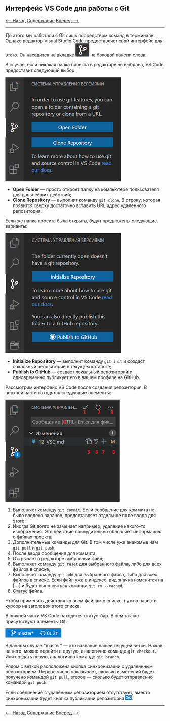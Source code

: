 ## Интерфейс VS Code для работы с Git

[<-- Назад](./11_Other_Commands.md)
[Содержание](./readme.md)
[Вперед -->](./13_ExtensionsForGit.md)

---

До этого мы работали с Git лишь посредством команд в терминале. Однако редактор Visual Studio Code предоставляет свой интерфейс для этого. Он находится на вкладке ![VSGitIcon](./assets/VSGit/icon.png) на боковой панели слева. 

В случае, если никакая папка проекта в редакторе не выбрана, VS Code предоставит следующий выбор:

![NoFolder](./assets/VSGit/NoFolder.png)

* **Open Folder** — просто откроет папку на компьютере пользователя для дальнейших действий;
* **Clone Repository** — выполнит команду `git clone`. В строку, которая появится сверху достаточно вставить URL адрес удаленного репозитория.

Если же папка проекта была открыта, будут предложены следующие варианты:

![SelectFolder](./assets/VSGit/SelectFolder.png)

* **Initialize Repository** — выполнит команду `git init` и создаст локальный репозиторий в текущем каталоге;
* **Publish to GitHub** — создает локальный репозиторий и одновременно публикует его в вашем профиле на GitHub. 

Рассмотрим интерфейс VS Code после создания репозитория. В верхней части находятся следующие элементы:

![InterfaceTop](./assets/VSGit/InterfaceTop.png)

1. Выполняет команду `git commit`. Если сообщение для коммита не было введено заранее, предоставляет отдельное поле ввода для этого;
2. Иногда Git долго не замечает например, удаление какого-то изображения. Это действие принудительно обновляет информацию о файлах проекта;
3. Дополнительные команды для Git. В том числе уже знакомые нам `git pull` и `git push`;
4. После ввода сообщения для коммита;
5. Открывает в редакторе выбранный файл;
6. Выполняет команду `git reset` для выбранного файла, либо для всех файлов в списке;
7. Выполняет команду `git add` для выбранного файла, либо для всех файлов в списке. Если файл уже в индексе, вид значка изменится на [**—**] и будет выполняться команда `git rm --cached`;
8. [Статус](./6_Status_and_commits.md) файла.

Чтобы применять действия ко всем файлам в списке, нужно навести курсор на заголовок этого списка.

В нижней части VS Code находится статус-бар. В нем так же присутствуют элементы Git:

![InterfaceBottom](./assets/VSGit/InterfaceBottom.png)

В данном случае "master" — это название нашей текущей ветки. Нажав на него, можно перейти в другую, аналогично команде `git checkout`. Или создать новую, аналогично команде `git branch`.

Рядом с веткой расположена кнопка синхронизации с удаленнным репозиторием. Первое число показывает, сколько изменений будет получено командой `git pull`, второе — сколько будет отправленно командой `git push`. 

Если соединение с удаленным репозиторием отсутствует, вместо синхронизации будет кнопка публикации репозитория ![Publish](./assets/VSGit/Publish.png). 

---
[<-- Назад](./11_Other_Commands.md)
[Содержание](./readme.md)
[Вперед -->](./13_ExtensionsForGit.md)
